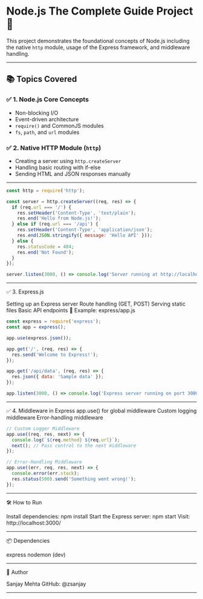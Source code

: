 
# Node.js The Complete Guide Project 🚀

This project demonstrates the foundational concepts of Node.js including the native `http` module, usage of the Express framework, and middleware handling.

---

## 📚 Topics Covered

### ✅ 1. Node.js Core Concepts
- Non-blocking I/O
- Event-driven architecture
- `require()` and CommonJS modules
- `fs`, `path`, and `url` modules

### ✅ 2. Native HTTP Module (`http`)
- Creating a server using `http.createServer`
- Handling basic routing with if-else
- Sending HTML and JSON responses manually

---

```js
const http = require('http');

const server = http.createServer((req, res) => {
  if (req.url === '/') {
    res.setHeader('Content-Type', 'text/plain');
    res.end('Hello from Node.js!');
  } else if (req.url === '/api') {
    res.setHeader('Content-Type', 'application/json');
    res.end(JSON.stringify({ message: 'Hello API' }));
  } else {
    res.statusCode = 404;
    res.end('Not Found');
  }
});

server.listen(3000, () => console.log('Server running at http://localhost:3000'));
```

---
✅ 3. Express.js

Setting up an Express server
Route handling (GET, POST)
Serving static files
Basic API endpoints
📄 Example: express/app.js

```js
const express = require('express');
const app = express();

app.use(express.json());

app.get('/', (req, res) => {
  res.send('Welcome to Express!');
});

app.get('/api/data', (req, res) => {
  res.json({ data: 'Sample data' });
});

app.listen(3000, () => console.log('Express server running on port 3000'));
```
---

✅ 4. Middleware in Express
app.use() for global middleware
Custom logging middleware
Error-handling middleware


```js
// Custom Logger Middleware
app.use((req, res, next) => {
  console.log(`${req.method} ${req.url}`);
  next(); // Pass control to the next middleware
});

// Error-Handling Middleware
app.use((err, req, res, next) => {
  console.error(err.stack);
  res.status(500).send('Something went wrong!');
});
```
---

🛠️ How to Run

Install dependencies:
npm install
Start the Express server:
npm start
Visit:
http://localhost:3000/

---

📦 Dependencies

express
nodemon (dev)

---

🙌 Author

Sanjay Mehta
GitHub: @zsanjay

---